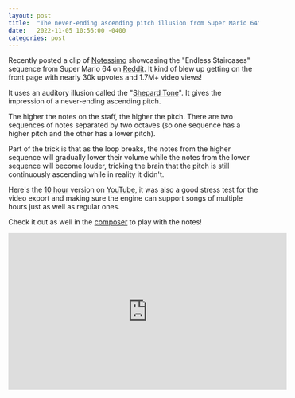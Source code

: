 ```yaml
---
layout: post
title:  "The never-ending ascending pitch illusion from Super Mario 64"
date:   2022-11-05 10:56:00 -0400
categories: post
---
```


Recently posted a clip of [Notessimo](https://notessimo.net) showcasing the "Endless Staircases" sequence from Super Mario 64 on [Reddit](https://www.reddit.com/r/blackmagicfuckery/comments/ymvzhg/the_neverending_ascending_pitch_illusion_from/).
It kind of blew up getting on the front page with nearly 30k upvotes and 1.7M+ video views!

It uses an auditory illusion called the "[Shepard Tone](https://en.wikipedia.org/wiki/Shepard_tone)". It gives the impression of a never-ending ascending pitch.

The higher the notes on the staff, the higher the pitch. There are two sequences of notes separated by two octaves (so one sequence has a higher pitch and the other has a lower pitch).

Part of the trick is that as the loop breaks, the notes from the higher sequence will gradually lower their volume while the notes from the lower sequence will become louder, tricking the brain that the pitch is still continuously ascending while in reality it didn't.

Here's the [10 hour](https://notessimo.net/s/DlTiMCtk67) version on [YouTube](https://www.youtube.com/watch?v=fR5tk7uIiQI&t=10417s), it was also a good stress test for the video export and making sure the engine can support songs of multiple hours just as well as regular ones.

Check it out as well in the [composer](https://notessimo.net/s/iSn7l12ReH) to play with the notes!

<center class="video-wrapper"><iframe width="560" height="315" src="https://www.youtube.com/embed/fR5tk7uIiQI" title="YouTube video player" frameborder="0" allow="accelerometer; autoplay; clipboard-write; encrypted-media; gyroscope; picture-in-picture" allowfullscreen></iframe></center>

<div id='discourse-comments'></div>

<script type="text/javascript">
  DiscourseEmbed = { discourseUrl: 'https://community.notessimo.net/',
                     discourseEmbedUrl: 'https://jd.boiv.in/post/2022/11/05/mario64.html' };

  (function() {
    var d = document.createElement('script'); d.type = 'text/javascript'; d.async = true;
    d.src = DiscourseEmbed.discourseUrl + 'javascripts/embed.js';
    (document.getElementsByTagName('head')[0] || document.getElementsByTagName('body')[0]).appendChild(d);
  })();
</script>